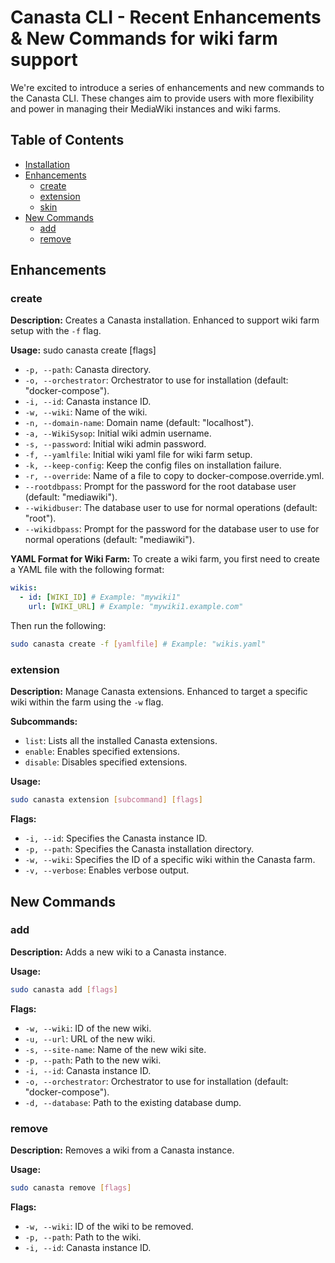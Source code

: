 # Canasta CLI - Recent Enhancements & New Commands for wiki farm support

We're excited to introduce a series of enhancements and new commands to the Canasta CLI. These changes aim to provide users with more flexibility and power in managing their MediaWiki instances and wiki farms.

## Table of Contents
- [Installation](#installation)
- [Enhancements](#enhancements)
  - [create](#create)
  - [extension](#extension)
  - [skin](#skin)
- [New Commands](#new-commands)
  - [add](#add)
  - [remove](#remove)


## Enhancements

### create
**Description:** Creates a Canasta installation. Enhanced to support wiki farm setup with the `-f` flag.

**Usage:**
sudo canasta create [flags]
- `-p, --path`: Canasta directory.
- `-o, --orchestrator`: Orchestrator to use for installation (default: "docker-compose").
- `-i, --id`: Canasta instance ID.
- `-w, --wiki`: Name of the wiki.
- `-n, --domain-name`: Domain name (default: "localhost").
- `-a, --WikiSysop`: Initial wiki admin username.
- `-s, --password`: Initial wiki admin password.
- `-f, --yamlfile`: Initial wiki yaml file for wiki farm setup.
- `-k, --keep-config`: Keep the config files on installation failure.
- `-r, --override`: Name of a file to copy to docker-compose.override.yml.
- `--rootdbpass`: Prompt for the password for the root database user (default: "mediawiki").
- `--wikidbuser`: The database user to use for normal operations (default: "root").
- `--wikidbpass`: Prompt for the password for the database user to use for normal operations (default: "mediawiki").

**YAML Format for Wiki Farm:**
To create a wiki farm, you first need to create a YAML file with the following format:
```yaml
wikis:
  - id: [WIKI_ID] # Example: "mywiki1"
    url: [WIKI_URL] # Example: "mywiki1.example.com"
```

Then run the following:

```bash
sudo canasta create -f [yamlfile] # Example: "wikis.yaml"
```

### extension
**Description:** Manage Canasta extensions. Enhanced to target a specific wiki within the farm using the `-w` flag.

**Subcommands:**
- `list`: Lists all the installed Canasta extensions.
- `enable`: Enables specified extensions.
- `disable`: Disables specified extensions.

**Usage:**
```bash
sudo canasta extension [subcommand] [flags]
```
**Flags:**
- `-i, --id`: Specifies the Canasta instance ID.
- `-p, --path`: Specifies the Canasta installation directory.
- `-w, --wiki`: Specifies the ID of a specific wiki within the Canasta farm.
- `-v, --verbose`: Enables verbose output.

## New Commands

### add
**Description:** Adds a new wiki to a Canasta instance.

**Usage:**
```bash
sudo canasta add [flags]
```
**Flags:**
- `-w, --wiki`: ID of the new wiki.
- `-u, --url`: URL of the new wiki.
- `-s, --site-name`: Name of the new wiki site.
- `-p, --path`: Path to the new wiki.
- `-i, --id`: Canasta instance ID.
- `-o, --orchestrator`: Orchestrator to use for installation (default: "docker-compose").
- `-d, --database`: Path to the existing database dump.

### remove
**Description:** Removes a wiki from a Canasta instance.

**Usage:**
```bash
sudo canasta remove [flags]
```
**Flags:**
- `-w, --wiki`: ID of the wiki to be removed.
- `-p, --path`: Path to the wiki.
- `-i, --id`: Canasta instance ID.

